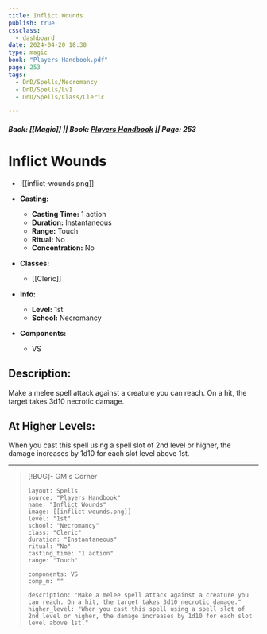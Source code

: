 ```yaml
---
title: Inflict Wounds
publish: true
cssclass:
  - dashboard
date: 2024-04-20 18:30
type: magic
book: "Players Handbook.pdf"
page: 253
tags:
  - DnD/Spells/Necromancy
  - DnD/Spells/Lv1
  - DnD/Spells/Class/Cleric

---
```


##### Back: [[Magic]] || Book: [Players Handbook](https://drive.google.com/drive/folders/1O5bhpYizcIT5xxAoLOuzCRht_PVS7VSG?usp=sharing) || Page: 253

# Inflict Wounds
- ![[inflict-wounds.png]]
- **Casting:**
    - **Casting Time:** 1 action
    - **Duration:** Instantaneous
    - **Range:** Touch
    - **Ritual:** No
    - **Concentration:** No
- **Classes:**
    - [[Cleric]]

- **Info:**
    - **Level:** 1st
    - **School:** Necromancy
- **Components:**
    - VS


## Description:
Make a melee spell attack against a creature you can reach. On a hit, the target takes 3d10 necrotic damage.

## At Higher Levels:
When you cast this spell using a spell slot of 2nd level or higher, the damage increases by 1d10 for each slot level above 1st.

---

> [!BUG]- GM's Corner
>
> ```statblock
> layout: Spells
> source: "Players Handbook"
> name: "Inflict Wounds"
> image: [[inflict-wounds.png]]
> level: "1st"
> school: "Necromancy"
> class: "Cleric"
> duration: "Instantaneous"
> ritual: "No"
> casting_time: "1 action"
> range: "Touch"
>
> components: VS
> comp_m: ""
>
> description: "Make a melee spell attack against a creature you can reach. On a hit, the target takes 3d10 necrotic damage."
> higher_level: "When you cast this spell using a spell slot of 2nd level or higher, the damage increases by 1d10 for each slot level above 1st."
> ```
